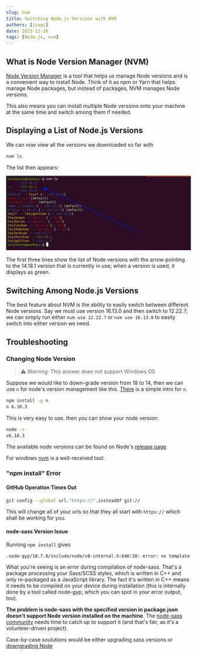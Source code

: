 ```yaml
---
slug: nvm
title: Switching Node.js Versions with NVM
authors: [jiaqi]
date: 2023-11-20
tags: [Node.js, nvm]
---
```


What is Node Version Manager (NVM)
----------------------------------

[Node Version Manager](https://github.com/nvm-sh/nvm) is a tool that helps us manage Node versions and is a convenient
way to install Node. Think of it as npm or Yarn that helps manage Node packages, but instead of packages, NVM manages
Node versions.

This also means you can install multiple Node versions onto your machine at the same time and switch among them if
needed.

Displaying a List of Node.js Versions
-------------------------------------

We can now view all the versions we downloaded so far with

```bash
nvm ls
```

The list then appears:

![Error loading node-versions.png](./node-versions.png)

The first three lines show the list of Node versions with the arrow pointing to the 14.18.1 version that is currently in
use; when a version is used, it displays as green.

Switching Among Node.js Versions
--------------------------------

The best feature about NVM is the ability to easily switch between different Node versions. Say we must use version
16.13.0 and then switch to 12.22.7; we can simply run either `nvm use 12.22.7` or `nvm use 16.13.0` to easily switch
into either version we need.

Troubleshooting
---------------

### Changing Node Version

> ⚠️ Warning: This answer does not support Windows OS

Suppose we would like to down-grade version from 18 to 14, then we can use `n` for node's version management like this.
[There](https://www.npmjs.com/package/n) is a simple intro for `n`.

```bash
npm install -g n
n 6.10.3
```

This is very easy to use. then you can show your node version:

```bash
node -v
v6.10.3
```

The available node versions can be found on Node's [release page](https://nodejs.org/en/about/previous-releases)

For windows [nvm](https://github.com/coreybutler/nvm-windows) is a well-received tool.

### "npm install" Error

#### GitHub Operation Times Out

```bash
git config --global url."https://".insteadOf git://
```

This will change all of your urls so that they all start with `https://` which shall be working for you.

#### node-sass Version Issue

Running `npm install` gives

```bash
.node-gyp/18.7.0/include/node/v8-internal.h:646:38: error: no template named 'remove_cv_t' in namespace 'std'; did you mean 'remove_cv'?
```

What you're seeing is an error during compilation of node-sass. That's a package processing your Sass/SCSS styles, which
is written in C++ and only re-packaged as a JavaScript library. The fact it's written in C++ means it needs to be
compiled on your device during installation (this is internally done by a tool called node-gyp, which you can spot in
your error output, too).

**The problem is node-sass with the specified version in package.json doesn't support Node version installed on the
machine**. The [node-sass community](https://github.com/sass/node-sass) needs time to catch up to support it (and
that's fair, as it's a volunteer-driven project).

Case-by-case soulutions would be either upgrading sass versions or [downgrading Node](#change-node-version)
